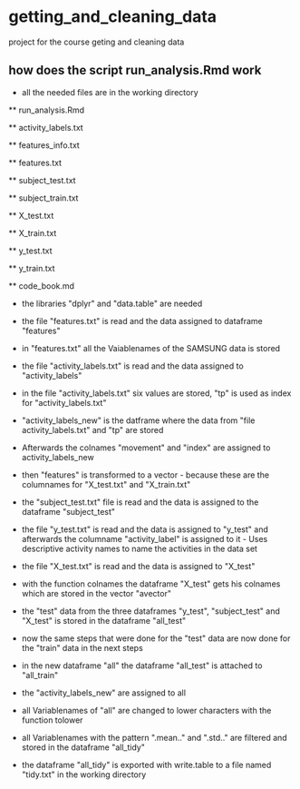 # getting_and_cleaning_data
project for the course geting and cleaning data

## how does the script run_analysis.Rmd work

* all the needed files are in the working directory

** run_analysis.Rmd

** activity_labels.txt

** features_info.txt

** features.txt

** subject_test.txt

** subject_train.txt

** X_test.txt

** X_train.txt

** y_test.txt

** y_train.txt

** code_book.md

* the libraries "dplyr" and "data.table" are needed

* the file "features.txt" is read and the data assigned to dataframe "features"

* in "features.txt" all the Vaiablenames of the SAMSUNG data is stored

* the file "activity_labels.txt" is read and the data assigned to "activity_labels"

* in the file "activity_labels.txt" six values are stored, "tp" is used as index for "activity_labels.txt"

* "activity_labels_new" is the datframe where the data from "file activity_labels.txt" and "tp" are stored

* Afterwards the colnames "movement" and "index" are assigned to activity_labels_new

* then "features" is transformed to a vector - because these are the columnames for "X_test.txt" and "X_train.txt"

* the "subject_test.txt" file is read and the data is assigned to the dataframe "subject_test"

* the file "y_test.txt" is read and the data is assigned to "y_test" and afterwards the columname  "activity_label" is assigned to it - Uses descriptive activity names to name the activities in the data set

* the file "X_test.txt" is read and the data is assigned to "X_test"

* with the function colnames the dataframe "X_test" gets his colnames which are stored in the vector "avector"

* the "test" data from the three dataframes "y_test", "subject_test" and "X_test" is stored in the dataframe "all_test"

* now the same steps that were done for the "test" data are now done for the "train" data in the next steps

* in the new dataframe "all" the dataframe "all_test" is attached to "all_train"

* the "activity_labels_new" are assigned to all

* all Variablenames  of "all" are changed to lower characters with the function tolower

* all Variablenames with the pattern ".mean.." and ".std.." are filtered and stored in the dataframe "all_tidy"

* the dataframe "all_tidy" is exported with write.table to a file named "tidy.txt" in the working directory
